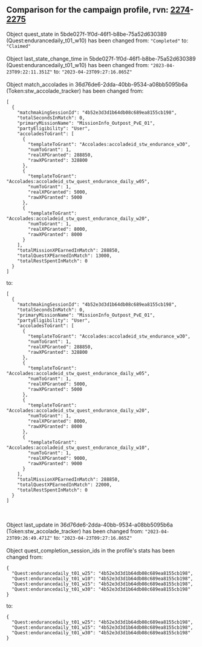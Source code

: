 ## Comparison for the campaign profile, rvn: [2274](https://github.com/PRO100KatYT/FortniteProfileRevisions/tree/main/profiles/campaign/2274%20campaign.json)-[2275](https://github.com/PRO100KatYT/FortniteProfileRevisions/tree/main/profiles/campaign/2275%20campaign.json)

Object quest_state in 5bde027f-1f0d-46f1-b8be-75a52d630389 (Quest:endurancedaily_t01_w10) has been changed from: `"Completed"` to: `"Claimed"`
<br><br>
Object last_state_change_time in 5bde027f-1f0d-46f1-b8be-75a52d630389 (Quest:endurancedaily_t01_w10) has been changed from: `"2023-04-23T09:22:11.351Z"` to: `"2023-04-23T09:27:16.865Z"`
<br><br>
Object match_accolades in 36d76de6-2dda-40bb-9534-a08bb5095b6a (Token:stw_accolade_tracker) has been changed from:

```
[
  {
    "matchmakingSessionId": "4b52e3d3d1b64db08c689ea8155cb198",
    "totalSecondsInMatch": 0,
    "primaryMissionName": "MissionInfo_Outpost_PvE_01",
    "partyEligibility": "User",
    "accoladesToGrant": [
      {
        "templateToGrant": "Accolades:accoladeid_stw_endurance_w30",
        "numToGrant": 1,
        "realXPGranted": 288850,
        "rawXPGranted": 328800
      },
      {
        "templateToGrant": "Accolades:accoladeid_stw_quest_endurance_daily_w05",
        "numToGrant": 1,
        "realXPGranted": 5000,
        "rawXPGranted": 5000
      },
      {
        "templateToGrant": "Accolades:accoladeid_stw_quest_endurance_daily_w20",
        "numToGrant": 1,
        "realXPGranted": 8000,
        "rawXPGranted": 8000
      }
    ],
    "totalMissionXPEarnedInMatch": 288850,
    "totalQuestXPEarnedInMatch": 13000,
    "totalRestSpentInMatch": 0
  }
]
```

to:

```
[
  {
    "matchmakingSessionId": "4b52e3d3d1b64db08c689ea8155cb198",
    "totalSecondsInMatch": 0,
    "primaryMissionName": "MissionInfo_Outpost_PvE_01",
    "partyEligibility": "User",
    "accoladesToGrant": [
      {
        "templateToGrant": "Accolades:accoladeid_stw_endurance_w30",
        "numToGrant": 1,
        "realXPGranted": 288850,
        "rawXPGranted": 328800
      },
      {
        "templateToGrant": "Accolades:accoladeid_stw_quest_endurance_daily_w05",
        "numToGrant": 1,
        "realXPGranted": 5000,
        "rawXPGranted": 5000
      },
      {
        "templateToGrant": "Accolades:accoladeid_stw_quest_endurance_daily_w20",
        "numToGrant": 1,
        "realXPGranted": 8000,
        "rawXPGranted": 8000
      },
      {
        "templateToGrant": "Accolades:accoladeid_stw_quest_endurance_daily_w10",
        "numToGrant": 1,
        "realXPGranted": 9000,
        "rawXPGranted": 9000
      }
    ],
    "totalMissionXPEarnedInMatch": 288850,
    "totalQuestXPEarnedInMatch": 22000,
    "totalRestSpentInMatch": 0
  }
]
```

<br><br>
Object last_update in 36d76de6-2dda-40bb-9534-a08bb5095b6a (Token:stw_accolade_tracker) has been changed from: `"2023-04-23T09:26:49.471Z"` to: `"2023-04-23T09:27:16.865Z"`
<br><br>
Object quest_completion_session_ids in the profile's stats has been changed from:

```
{
  "Quest:endurancedaily_t01_w25": "4b52e3d3d1b64db08c689ea8155cb198",
  "Quest:endurancedaily_t01_w10": "4b52e3d3d1b64db08c689ea8155cb198",
  "Quest:endurancedaily_t01_w15": "4b52e3d3d1b64db08c689ea8155cb198",
  "Quest:endurancedaily_t01_w30": "4b52e3d3d1b64db08c689ea8155cb198"
}
```

to:

```
{
  "Quest:endurancedaily_t01_w25": "4b52e3d3d1b64db08c689ea8155cb198",
  "Quest:endurancedaily_t01_w15": "4b52e3d3d1b64db08c689ea8155cb198",
  "Quest:endurancedaily_t01_w30": "4b52e3d3d1b64db08c689ea8155cb198"
}
```

<br><br>
